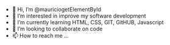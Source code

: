 - 👋 Hi, I’m @mauriciogetElementById
- 👀 I’m interested in improve my software development
- 🌱 I’m currently learning HTML, CSS, GIT, GitHUB, Javascript
- 💞️ I’m looking to collaborate on code
- 📫 How to reach me ...

<!---
mauriciogetElementById/mauriciogetElementById is a ✨ special ✨ repository because its `README.md` (this file) appears on your GitHub profile.
You can click the Preview link to take a look at your changes.
--->
